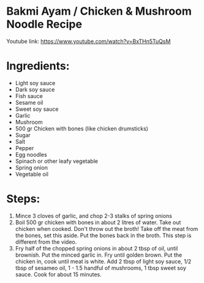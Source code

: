 # Bakmi Ayam / Chicken & Mushroom Noodle Recipe
Youtube link: https://www.youtube.com/watch?v=BxTHn5TuQsM

# Ingredients:
* Light soy sauce
* Dark soy sauce
* Fish sauce
* Sesame oil
* Sweet soy sauce
* Garlic
* Mushroom
* 500 gr Chicken with bones (like chicken drumsticks)
* Sugar
* Salt
* Pepper
* Egg noodles
* Spinach or other leafy vegetable
* Spring onion
* Vegetable oil

# Steps:
1. Mince 3 cloves of garlic, and chop 2-3 stalks of spring onions
2. Boil 500 gr chicken with bones in about 2 litres of water. Take out chicken when cooked. Don't throw out the broth! Take off the meat from the bones, set this aside. Put the bones back in the broth. This step is different from the video.
3. Fry half of the chopped spring onions in about 2 tbsp of oil, until brownish. Put the minced garlic in. Fry until golden brown. Put the chicken in, cook until meat is white. Add 2 tbsp of light soy sauce, 1/2 tbsp of sesameo oil, 1 - 1.5 handful of mushrooms, 1 tbsp sweet soy sauce. Cook for about 15 minutes.
